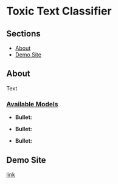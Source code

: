 # Toxic Text Classifier

## Sections

- [About](#about)
- [Demo Site](#demo)

## About <a id="about"></a>

Text

### <ins> Available Models </ins>

- **Bullet:**

- **Bullet:**

- **Bullet:**

## Demo Site <a id="demo"></a>

[link](https://sites.google.com/view/detecting-toxicity-in-text/home)
